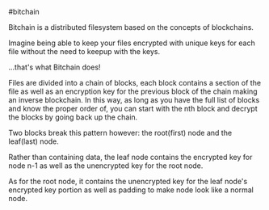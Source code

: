 #bitchain

Bitchain is a distributed filesystem based on the concepts of blockchains.

Imagine being able to keep your files encrypted with unique keys for each file without the need to keepup with the keys.

...that's what Bitchain does!

Files are divided into a chain of blocks, each block contains a section of the file as well as an encryption key for the previous block of the chain making an inverse blockchain. In this way, as long as you have the full list of blocks and know the proper order of, you can start with the nth block and decrypt the blocks by going back up the chain.

Two blocks break this pattern however: the root(first) node and the leaf(last) node.

Rather than containing data, the leaf node contains the encrypted key for node n-1 as well as the unencrypted key for the root node.

As for the root node, it contains the unencrypted key for the leaf node's encrypted key portion as well as padding to make node look like a normal node.
